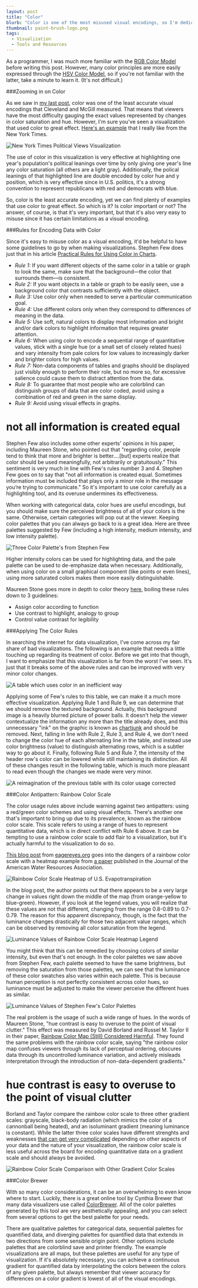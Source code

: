 ```yaml
---
layout: post
title: "Color"
blurb: "Color is one of the most misused visual encodings, so I'm dedicating an entire post on its dos and don'ts."
thumbnail: paint-brush-logo.png
tags: 
  - Visualization
  - Tools and Resources
---
```


As a programmer, I was much more familiar with the [RGB Color Model](https://en.wikipedia.org/wiki/RGB_color_model) before writing this post. However, many color principles are more easily expressed through the [HSV Color Model](https://en.wikipedia.org/wiki/HSL_and_HSV), so if you're not familiar with the latter, take a minute to learn it. (It's not difficult.)

###Zooming in on Color

As we saw in [my last post](), color was one of the least accurate visual encodings that Cleveland and McGill measured. That means that viewers have the most difficulty gauging the exact values represented by changes in color saturation and hue. However, I'm sure you've seen a visualization that used color to great effect. [Here's an example](http://www.nytimes.com/interactive/2014/07/08/upshot/how-the-year-you-were-born-influences-your-politics.html?abt=0002&abg=1) that I really like from the New York Times.

<img alt="New York Times Political Views Visualization" src="/img/nyt-political-views-visualization.png" class="full-size">

The use of color in this visualization is very effective at highlighting one year's population's political leanings over time by only giving one year's line any color saturation (all others are a light gray). Additionally, the polical leanings of that highlighted line are double encoded by color hue and y position, which is very effective since in U.S. politics, it's a strong convention to represent republicans with red and democrats with blue.

So, color is the least accurate encoding, yet we can find plenty of examples that use color to great effect. So which is it? Is color important or not? The answer, of course, is that it's very important, but that it's also very easy to misuse since it has certain limitations as a visual encoding.

###Rules for Encoding Data with Color

Since it's easy to misuse color as a visual encoding, it'd be helpful to have some guidelines to go by when making visualizations. Stephen Few does just that in his article [Practical Rules for Using Color in Charts](http://www.perceptualedge.com/articles/visual_business_intelligence/rules_for_using_color.pdf).

- *Rule 1:* If you want different objects of the same color in a table or graph to look the same, make sure that the background—the color that surrounds them—is consistent.
- *Rule 2:* If you want objects in a table or graph to be easily seen, use a background color that contrasts sufficiently with the object.
- *Rule 3:* Use color only when needed to serve a particular communication goal.
- *Rule 4:* Use different colors only when they correspond to differences of meaning in the data.
- *Rule 5:* Use soft, natural colors to display most information and bright and/or dark colors to highlight information that requires greater attention.
- *Rule 6:* When using color to encode a sequential range of quantitative values, stick with a single hue (or a small set of closely related hues) and vary intensity from pale colors for low values to increasingly darker and brighter colors for high values.
- *Rule 7:* Non-data components of tables and graphs should be displayed just visibly enough to perform their role, but no more so, for excessive salience could cause them to distract attention from the data.
- *Rule 8:* To guarantee that most people who are colorblind can distinguish groups of data that are color coded, avoid using a combination of red and green in the same display.
- *Rule 9:* Avoid using visual effects in graphs.

<h1 class="pull-quote">not all information is created equal</h1>

Stephen Few also includes some other experts' opinions in his paper, including Maureen Stone, who pointed out that "regarding color, people tend to think that more and brighter is better....[but] experts realize that color should be used meaningfully, not arbitrarily or gratuitously." This sentiment is very much in line with Few's rules number 3 and 4. Stephen Few goes on to say that "not all information is created equal. Sometimes information must be included that plays only a minor role in the message you’re trying to communicate." So it's important to use color carefully as a highlighting tool, and its overuse undermines its effectiveness.

When working with categorical data, color hues are useful encodings, but you should make sure the perceived brightness of all of your colors is the same. Otherwise, certain categories will pop out at the viewer. Keeping color palettes that you can always go back to is a great idea. Here are three palettes suggested by Few (including a high intensity, medium intensity, and low intensity palette).

![Three Color Palette's from Stephen Few](/img/color-palette.png)

Higher intensity colors can be used for highlighting data, and the pale palette can be used to de-emphasize data when necessary. Additionally, when using color on a small graphical component (like points or even lines), using more saturated colors makes them more easily distinguishable. 

Maureen Stone goes more in depth to color theory [here](https://www.perceptualedge.com/articles/b-eye/choosing_colors.pdf), boiling these rules down to 3 guidelines:

- Assign color according to function
- Use contrast to highlight, analogy to group 
- Control value contrast for legibility

###Applying The Color Rules

In searching the internet for data visualization, I've come across my fair share of bad visualizations. The following is an example that needs a little touching up regarding its treatment of color. Before we get into that though, I want to emphasize that this visualization is far from the worst I've seen. It's just that it breaks some of the above rules and can be improved with very minor color changes.

<img alt="A table which uses color in an inefficient way" src="/img/bad-color.jpg" class="full-size">

Applying some of Few's rules to this table, we can make it a much more effective visualization. Applying Rule 1 and Rule 9, we can determine that we should remove the textured background. Actually, this background image is a heavily blurred picture of power balls. It doesn't help the viewer contextualize the information any more than the title already does, and this unnecessary "ink" on the graphic is known as [chartjunk](https://en.wikipedia.org/wiki/Chartjunk) and should be removed. Next, falling in line with Rule 2, Rule 3, and Rule 4, we don't need to change the color hue of each alternating line in the table, and instead use color brightness (value) to distinguish alternating rows, which is a subtler way to go about it. Finally, following Rule 5 and Rule 7, the intensity of the header row's color can be lowered while still maintaining its distinction. All of these changes result in the following table, which is much more pleasant to read even though the changes we made were very minor.

<img alt="A reimagination of the previous table with its color usage corrected" src="/img/good-color.png" class="full-size">

###Color Antipattern: Rainbow Color Scale

The color usage rules above include warning against two antipatters: using a red/green color schemes and using visual effects. There's another one that's important to bring up due to its prevalence, known as the rainbow color scale. This scale refers to using a range of hues to represent quantitative data, which is in direct conflict with Rule 6 above. It can be tempting to use a rainbow color scale to add flair to a visualization, but it's actually harmful to the visualization to do so.

[This blog post](https://eagereyes.org/basics/rainbow-color-map) from [eagereyes.org](https://eagereyes.org) goes into the dangers of a rainbow color scale with a heatmap example from [a paper](http://onlinelibrary.wiley.com/doi/10.1111/jawr.12010/full) published in the Journal of the American Water Resources Association.

<img alt="Rainbow Color Scale Heatmap of U.S. Evapotranspiration" src="/img/rainbow-color-map.jpg" class="full-size">

In the blog post, the author points out that there appears to be a very large change in values right down the middle of the map (from orange-yellow to blue-green). However, if you look at the legend values, you will realize that these values are not that different, changing from the range 0.8-0.89 to 0.7-0.79. The reason for this apparent discrepancy, though, is the fact that the luminance changes drastically for those two adjacent value ranges, which can be observed by removing all color saturation from the legend.

![Luminance Values of Rainbow Color Scale Heatmap Legend](/img/rainbow-color-map-luminance-legend.jpg)

You might think that this can be remedied by choosing colors of similar intensity, but even that's not enough. In the color palettes we saw above from Stephen Few, each palette seemed to have the same brightness, but removing the saturation from those palettes, we can see that the luminance of these color swatches also varies within each palette. This is because human perception is not perfectly consistent across color hues, so luminance must be adjusted to make the viewer perceive the different hues as similar.

![Luminance Values of Stephen Few's Color Palettes](/img/color-palette-b-and-w.png)

The real problem is the usage of such a wide range of hues. In the words of Maureen Stone, "hue contrast is easy to overuse to the point of visual clutter." This effect was measured by David Borland and Russel M. Taylor II in their paper, [Rainbow Color Map (Still) Considered Harmful](). They found the same problems with the rainbow color scale, saying "the rainbow color map confuses viewers through its lack of perceptual ordering, obscures data through its uncontrolled luminance variation, and actively misleads interpretation through the introduction of non-data-dependent gradients."

<h1 class="pull-quote right">hue contrast is easy to overuse to the point of visual clutter</h1>


Borland and Taylor compare the rainbow color scale to three other gradient scales: grayscale, black-body radiation (which mimics the color of a cannonball being heated), and an isoluminant gradient (meaning luminance is constant). While the latter three color scales have different strenghts and weaknesses [that can get very complicated](http://www.paraview.org/ParaView/index.php/Default_Color_Map#Grayscale_and_Black-Body_Radiation_Color_Maps) depending on other aspects of your data and the nature of your visualization, the rainbow color scale is less useful across the board for encoding quantitative data on a gradient scale and should always be avoided.

![Rainbow Color Scale Comparison with Other Gradient Color Scales](/img/rainbow-color-scale-comparison.png)

###Color Brewer

With so many color considerations, it can be an overwhelming to even know where to start. Luckily, there is a great online tool by Cynthia Brewer that many data visualizers use called [ColorBrewer](http://colorbrewer2.org). All of the color palettes generated by this tool are very aesthetically appealing, and you can select from several options to get the best palette for your needs.

There are qualitative palettes for categorical data, sequential palettes for quantified data, and diverging palettes for quantified data that extends in two directions from some sensible origin point. Other options include palettes that are colorblind save and printer friendly. The example visualizations are all maps, but these palettes are useful for any type of visualization. If it's absolutely necessary, you can achieve a continuous gradient for quantified data by interpolating the colors between the colors of any given palette, but always remember that viewer accuracy for differences on a color gradient is lowest of all of the visual encodings.

